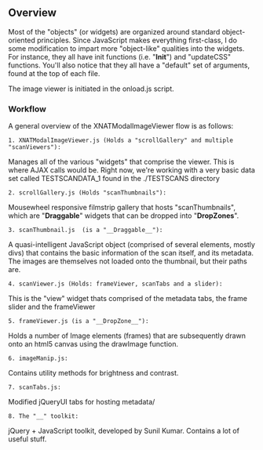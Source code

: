 ## Overview


Most of the "objects" (or widgets) are organized around standard
object-oriented principles.  Since JavaScript makes everything
first-class, I do some modification to impart more "object-like" qualities into the widgets. 
For instance, they all have init functions (i.e. "__Init__") and "updateCSS"
functions.  You'll also notice that they all have a "default" set of arguments, found
at the top of each file.  


The image viewer is initiated in the onload.js script.

### Workflow

A general overview of the XNATModalImageViewer flow is as follows:

	1. XNATModalImageViewer.js (Holds a "scrollGallery" and multiple "scanViewers"):
Manages all of the various "widgets" that comprise the viewer.
This is where AJAX calls would be.  Right now, we're working with a very basic
data set called TESTSCANDATA_1 found in the ./TESTSCANS directory


	2. scrollGallery.js (Holds "scanThumbnails"):
Mousewheel responsive filmstrip gallery that hosts "scanThumbnails", which are
"__Draggable__" widgets that can be dropped into "__DropZones__". 


	3. scanThumbnail.js  (is a "__Draggable__"):
A quasi-intelligent JavaScript object (comprised of several elements, mostly divs)
that contains the basic information of the scan itself, and its metadata.  The images
are themselves not loaded onto the thumbnail, but their paths are.


	4. scanViewer.js (Holds: frameViewer, scanTabs and a slider):
This is the "view" widget thats comprised of the metadata tabs, the frame slider and 
the frameViewer


	5. frameViewer.js (is a "__DropZone__"):
Holds a number of Image elements (frames) that are subsequently drawn onto an html5 canvas
using the drawImage function. 


	6. imageManip.js:
Contains utility methods for brightness and contrast.


	7. scanTabs.js:
Modified jQueryUI tabs for hosting metadata/

	8. The "__" toolkit:
jQuery + JavaScript toolkit, developed by Sunil Kumar.  Contains a lot of useful stuff.


